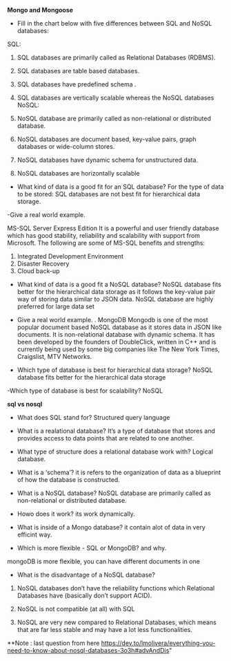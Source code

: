 
**Mongo and Mongoose**

- Fill in the chart below with five differences between SQL and NoSQL databases:

SQL:
1. SQL databases are primarily called as Relational Databases (RDBMS).
2. SQL databases are table based databases.

3. SQL databases have predefined schema .
4. SQL databases are vertically scalable whereas the NoSQL databases
NoSQL:
1. NoSQL database are primarily called as non-relational or distributed database.
2.  NoSQL databases are document based, key-value pairs, graph databases or wide-column stores.
3. NoSQL databases have dynamic schema for unstructured data.
 4. NoSQL databases are horizontally scalable


- What kind of data is a good fit for an SQL database?
For the type of data to be stored: SQL databases are not best fit for hierarchical data storage.

-Give a real world example.


 MS-SQL Server Express Edition
It is a powerful and user friendly database which has good stability, reliability and scalability with support from Microsoft. The following are some of MS-SQL benefits and strengths:
 1. Integrated Development Environment
 2. Disaster Recovery
 3. Cloud back-up


 -  What kind of data is a good fit a NoSQL database?
NoSQL database fits better for the hierarchical data storage as it follows the key-value pair way of storing data similar to JSON data. NoSQL database are highly preferred for large data set


- Give a real world example.
. MongoDB
Mongodb is one of the most popular document based NoSQL database as it stores data in JSON like documents. It is non-relational database with dynamic schema. It has been developed by the founders of DoubleClick, written in C++ and is currently being used by some big companies like The New York Times, Craigslist, MTV Networks.


- Which type of database is best for hierarchical data storage?
NoSQL database fits better for the hierarchical data storage

-Which type of database is best for scalability?
NoSQL


**sql vs nosql**

- What does SQL stand for?
Structured query language
- What is a realational database?
It’s a type of database that stores and provides access to data points that are related to one another.


- What type of structure does a relational database work with?
Logical database.
- What is a ‘schema’?
it is refers to the organization of data as a blueprint of how the database is constructed.
- What is a NoSQL database?
 NoSQL database are primarily called as non-relational or distributed database.
- Howo does it work? its work dynamically.
- What is inside of a Mongo database? it contain alot of data in very efficint way.
- Which is more flexible - SQL or MongoDB? and why.

mongoDB is more flexible,
you can have different documents in one 
- What is the disadvantage of a NoSQL database?
1. NoSQL databases don’t have the reliability functions which Relational Databases have (basically don’t support ACID).
2. NoSQL is not compatible (at all) with SQL

3. NoSQL are very new compared to Relational Databases, which means that are far less stable and may have a lot less functionalities. 

**Note : last question from here https://dev.to/lmolivera/everything-you-need-to-know-about-nosql-databases-3o3h#advAndDis"